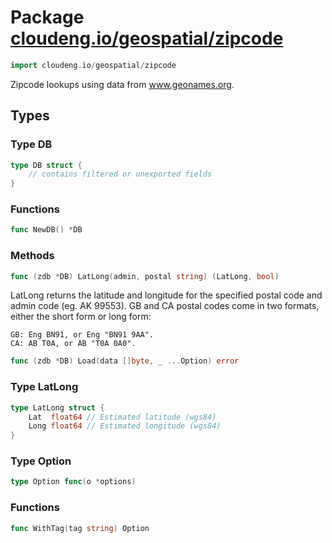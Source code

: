 # Package [cloudeng.io/geospatial/zipcode](https://pkg.go.dev/cloudeng.io/geospatial/zipcode?tab=doc)

```go
import cloudeng.io/geospatial/zipcode
```

Zipcode lookups using data from www.geonames.org.

## Types
### Type DB
```go
type DB struct {
	// contains filtered or unexported fields
}
```

### Functions

```go
func NewDB() *DB
```



### Methods

```go
func (zdb *DB) LatLong(admin, postal string) (LatLong, bool)
```
LatLong returns the latitude and longitude for the specified postal code
and admin code (eg. AK 99553). GB and CA postal codes come in two formats,
either the short form or long form:

    GB: Eng BN91, or Eng "BN91 9AA".
    CA: AB T0A, or AB "T0A 0A0".


```go
func (zdb *DB) Load(data []byte, _ ...Option) error
```




### Type LatLong
```go
type LatLong struct {
	Lat  float64 // Estimated latitude (wgs84)
	Long float64 // Estimated longitude (wgs84)
}
```


### Type Option
```go
type Option func(o *options)
```

### Functions

```go
func WithTag(tag string) Option
```







